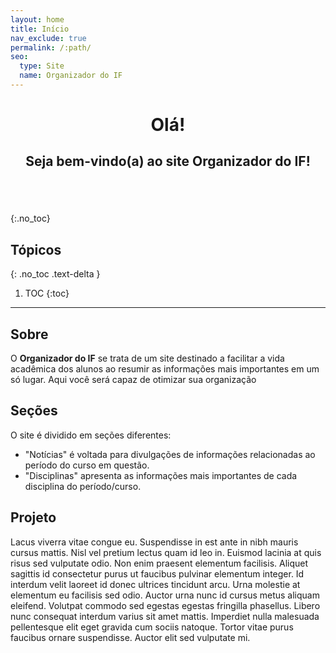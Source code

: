 ```yaml
---
layout: home
title: Início
nav_exclude: true
permalink: /:path/
seo:
  type: Site
  name: Organizador do IF
---
```


<h1 align="center"><span style='font-weight: bold;'>Olá!</span></h1>
<h2 align="center" style="margin-bottom: 70px;">Seja bem-vindo(a) ao site<span style='font-weight: bold;'> Organizador do IF</span>!</h2>

{:.no_toc}

## Tópicos
{: .no_toc .text-delta }

1. TOC
{:toc}

---

## Sobre

O **Organizador do IF** se trata de um site destinado a facilitar a vida acadêmica dos alunos ao resumir as informações mais importantes em um só lugar. Aqui você será capaz de otimizar sua organização 

## Seções

O site é dividido em seções diferentes:

- "Notícias" é voltada para divulgações de informações relacionadas ao período do curso em questão.
- "Disciplinas" apresenta as informações mais importantes de cada disciplina do período/curso.

## Projeto

Lacus viverra vitae congue eu. Suspendisse in est ante in nibh mauris cursus mattis. Nisl vel pretium lectus quam id leo in. Euismod lacinia at quis risus sed vulputate odio. Non enim praesent elementum facilisis. Aliquet sagittis id consectetur purus ut faucibus pulvinar elementum integer. Id interdum velit laoreet id donec ultrices tincidunt arcu. Urna molestie at elementum eu facilisis sed odio. Auctor urna nunc id cursus metus aliquam eleifend. Volutpat commodo sed egestas egestas fringilla phasellus. Libero nunc consequat interdum varius sit amet mattis. Imperdiet nulla malesuada pellentesque elit eget gravida cum sociis natoque. Tortor vitae purus faucibus ornare suspendisse. Auctor elit sed vulputate mi.
